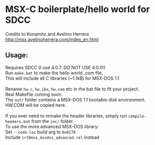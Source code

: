 # MSX-C boilerplate/hello world for SDCC
Credits to Konamito and Avelino Herrera<br>
http://msx.avelinoherrera.com/index_en.html<br>
## Usage:
Requires SDCC (I use 4.0.7. DO NOT USE 4.0.0!)<br>
Run `make.bat` to make the hello world .com file.<br>
This will include all C libraries (~1.1kB) for MSX-DOS 1.1<br>
<br>
Rename `hw.c`, `hw.ibx`, `hw.com` etc in the bat file to fit your project.
<br>
Real Makefile coming soon.<br>
The `out/` folder contains a MSX-DOS 1.1 bootable disk environment. HW.COM will be copied here.<br>
<br>
If you ever need to remake the header libraries, simply run `compile-headers.bat` from the `inc/` folder.<br>
To use the more advanced MSX-DOS library:<br>
Set `--code-loc` build arg to `0x0178`<br>
Include `crt0msx_msxdos_advanced.rel` instead
